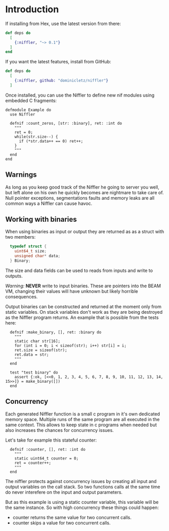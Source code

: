 # Introduction

If installing from Hex, use the latest version from there:

```elixir
def deps do
  [
    {:niffler, "~> 0.1"}
  ]
end
```

If you want the latest features, install from GitHub:

```elixir
def deps do
  [
    {:niffler, github: "dominicletz/niffler"}
  ]
```

Once installed, you can use the Niffler to define new nif modules using embedded C fragments:

```
defmodule Example do
  use Niffler

  defnif :count_zeros, [str: :binary], ret: :int do
    """
    ret = 0;
    while(str.size--) {
      if (*str.data++ == 0) ret++;
    }
    """
  end
end
```

## Warnings

As long as you keep good track of the Niffler he going to server you well, but left alone on his
own he quickly becomes are nightmare to take care of. Null pointer exceptions, segmentations faults
and memory leaks are all common ways a Niffler can cause havoc.

## Working with binaries

When using binaries as input or output they are returned as as a struct with two members:

```C
  typedef struct {
    uint64_t size;
    unsigned char* data;
  } Binary;
```

The size and data fields can be used to reads from inputs and write to outputs.

*Warning:* __NEVER__ write to input binaries. These are pointers into the BEAM VM, changing
their values will have unknown but likely horrible consequences. 

Output binaries can be constructed and returned at the moment only from static variables. On stack
variables don't work as they are being destroyed as the Niffler program returns. An example that is 
possible from the tests here:

```
  defnif :make_binary, [], ret: :binary do
    """
    static char str[16];
    for (int i = 0; i < sizeof(str); i++) str[i] = i;
    ret.size = sizeof(str);
    ret.data = str;
    """
  end

  test "test binary" do
    assert {:ok, [<<0, 1, 2, 3, 4, 5, 6, 7, 8, 9, 10, 11, 12, 13, 14, 15>>]} = make_binary([])
  end
```

## Concurrency

Each generated Niffler function is a small c program in it's own dedicated memory space. Multiple 
runs of the same program are all executed in the same context. This allows to keep state in 
c programs when needed but also increases the chances for concurrency issues. 

Let's take for example this stateful counter:

```
  defnif :counter, [], ret: :int do
    """
    static uint64_t counter = 0;
    ret = counter++;
    """
  end
```

The niffler protects against concurrency issues by creating all input and output variables
on the call stack. So two functions calls at the same time do never interefere on the input
and output parameters. 

But as this example is using a static counter variable, this variable will be the same instance. So
with high concurrency these things could happen:

* counter returns the same value for two concurrent calls.
* counter skips a value for two concurrent calls.


